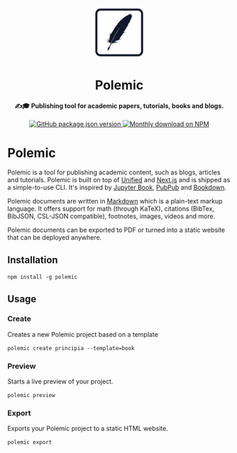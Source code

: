 <div align="center">
<img height="120" src="./_media/logo.png" alt=""/>
</div>

<h1 align="center">
Polemic
</h1>

<h4 align="center">
✍️🎓 Publishing tool for academic papers, tutorials, books and blogs.
</h4>

<div align="center">
  <a href="https://www.npmjs.org/package/polemic">
    <img alt="GitHub package.json version" src="https://img.shields.io/github/package-json/v/devtastic-org/polemic?label=npm&logo=npm">
  </a>
  <a href="https://www.npmjs.org/package/polemic">
    <img src="https://img.shields.io/npm/dm/polemic.svg" alt="Monthly download on NPM" />
  </a>
</div>

# Polemic

Polemic is a tool for publishing academic content, such as blogs, articles and tutorials.
Polemic is built on top of [Unified](https://unifiedjs.com/) and [Next.js](https://nextjs.org/) and is shipped as a simple-to-use CLI.
It's inspired by [Jupyter Book](https://jupyterbook.org), [PubPub](https://www.pubpub.org/) and [Bookdown](https://bookdown.org/).

Polemic documents are written in [Markdown](https://www.markdownguide.org) which is a plain-text markup language.
It offers support for math (through KaTeX), citations (BibTex, BibJSON, CSL-JSON compatible), footnotes, images, videos and more.

Polemic documents can be exported to PDF or turned into a static website that can be deployed anywhere.


## Installation
```shell
npm install -g polemic
```

## Usage

### Create

Creates a new Polemic project based on a template

```shell
polemic create principia --template=book
```

### Preview

Starts a live preview of your project.

```shell
polemic preview
```

### Export

Exports your Polemic project to a static HTML website.

```shell
polemic export
```
